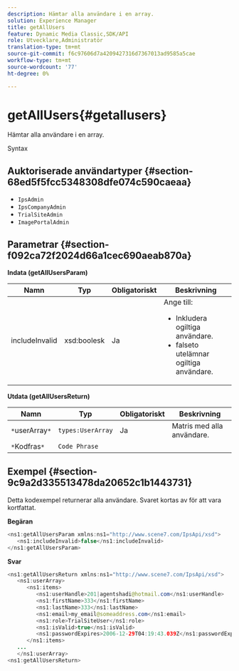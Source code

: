 ```yaml
---
description: Hämtar alla användare i en array.
solution: Experience Manager
title: getAllUsers
feature: Dynamic Media Classic,SDK/API
role: Utvecklare,Administratör
translation-type: tm+mt
source-git-commit: f6c97606d7a4209427316d7367013ad9585a5cae
workflow-type: tm+mt
source-wordcount: '77'
ht-degree: 0%

---
```



# getAllUsers{#getallusers}

Hämtar alla användare i en array.

Syntax

## Auktoriserade användartyper {#section-68ed5f5fcc5348308dfe074c590caeaa}

* `IpsAdmin`
* `IpsCompanyAdmin`
* `TrialSiteAdmin`
* `ImagePortalAdmin`

## Parametrar {#section-f092ca72f2024d66a1cec690aeab870a}

**Indata (getAllUsersParam)**

<table id="table_1FE6DDADBD134E6D8BD4B52F1EAD2E85"> 
 <thead> 
  <tr> 
   <th colname="col1" class="entry"> Namn </th> 
   <th colname="col2" class="entry"> Typ </th> 
   <th colname="col3" class="entry"> Obligatoriskt </th> 
   <th colname="col4" class="entry"> Beskrivning </th> 
  </tr> 
 </thead>
 <tbody> 
  <tr> 
   <td colname="col1"> <span class="codeph"> <span class="varname"> includeInvalid</span> </span> </td> 
   <td colname="col2"> <span class="codeph"> xsd:boolesk</span> </td> 
   <td colname="col3"> Ja </td> 
   <td colname="col4">Ange till: 
    <ul id="ul_FB9F59A8293B4CCA98E42EBF8412C77B"> 
     <li id="li_3C2E6C4D3478411FA1A34D5CBFFC8108"><span class="codeph"> Inkludera </span> ogiltiga användare. </li> 
     <li id="li_7FCA0DE4BE2248A690076FEC6854F5CE"><span class="codeph"> falseto </span> utelämnar ogiltiga användare. </li> 
    </ul> </td> 
  </tr> 
 </tbody> 
</table>

**Utdata (getAllUsersReturn)**

| Namn | Typ | Obligatoriskt | Beskrivning |
|---|---|---|---|
| `*`userArray`*` | `types:UserArray` | Ja | Matris med alla användare. |
| `*`Kodfras`*` | `Code Phrase` |  |  |

## Exempel {#section-9c9a2d335513478da20652c1b1443731}

Detta kodexempel returnerar alla användare. Svaret kortas av för att vara kortfattat.

**Begäran**

```java
<ns1:getAllUsersParam xmlns:ns1="http://www.scene7.com/IpsApi/xsd">
   <ns1:includeInvalid>false</ns1:includeInvalid>
</ns1:getAllUsersParam>
```

**Svar**

```java
<ns1:getAllUsersReturn xmlns:ns1="http://www.scene7.com/IpsApi/xsd">
   <ns1:userArray>
      <ns1:items>
         <ns1:userHandle>201|agentshadi@hotmail.com</ns1:userHandle>
         <ns1:firstName>333</ns1:firstName>
         <ns1:lastName>333</ns1:lastName>
         <ns1:email>my_email@someaddress.com</ns1:email>
         <ns1:role>TrialSiteUser</ns1:role>
         <ns1:isValid>true</ns1:isValid>
         <ns1:passwordExpires>2006-12-29T04:19:43.039Z</ns1:passwordExpires>
      </ns1:items>
   ...
   </ns1:userArray>
<ns1:getAllUsersReturn>
```


